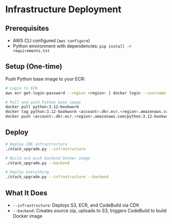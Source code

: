 # Infrastructure Deployment

## Prerequisites

- AWS CLI configured (`aws configure`)
- Python environment with dependencies: `pip install -r requirements.txt`

## Setup (One-time)

Push Python base image to your ECR:

```bash
# Login to ECR
aws ecr get-login-password --region <region> | docker login --username AWS --password-stdin <account>.dkr.ecr.<region>.amazonaws.com

# Pull and push Python base image
docker pull python:3.12-bookworm
docker tag python:3.12-bookworm <account>.dkr.ecr.<region>.amazonaws.com/python:3.12-bookworm
docker push <account>.dkr.ecr.<region>.amazonaws.com/python:3.12-bookworm
```

## Deploy

```bash
# Deploy CDK infrastructure
./stack_upgrade.py --infrastructure

# Build and push backend Docker image
./stack_upgrade.py --backend

# Deploy everything
./stack_upgrade.py --infrastructure --backend
```

## What It Does

- `--infrastructure`: Deploys S3, ECR, and CodeBuild via CDK
- `--backend`: Creates source zip, uploads to S3, triggers CodeBuild to build Docker image
